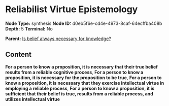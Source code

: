 # Reliabilist Virtue Epistemology

**Node Type:** synthesis
**Node ID:** d0eb5f6e-cd4e-4973-8caf-64ecffba408b
**Depth:** 5
**Terminal:** No

**Parent:** [Is belief always necessary for knowledge?](is-belief-always-necessary-for-knowledge-antithesis-78c8f6a1-a3e9-46e6-a3ee-449249f8f7b1.md)

## Content

**For a person to know a proposition, it is necessary that their true belief results from a reliable cognitive process**, **For a person to know a proposition, it is necessary for the proposition to be true**, **For a person to know a proposition, it is necessary that they exercise intellectual virtue in employing a reliable process**, **For a person to know a proposition, it is sufficient that their belief is true, results from a reliable process, and utilizes intellectual virtue**
